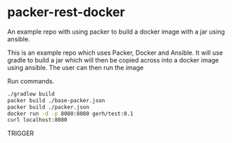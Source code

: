 # packer-rest-docker
An example repo with using packer to build a docker image with a jar using ansible. 


This is an example repo which uses Packer, Docker and Ansible.
It will use gradle to build a jar which will then be copied across into a docker image using ansible. 
The user can then run the image

Run commands.

```bash
./gradlew build
packer build ./base-packer.json
packer build ./packer.json
docker run -d -p 8080:8080 gerh/test:0.1
curl localhost:8080
```

TRIGGER